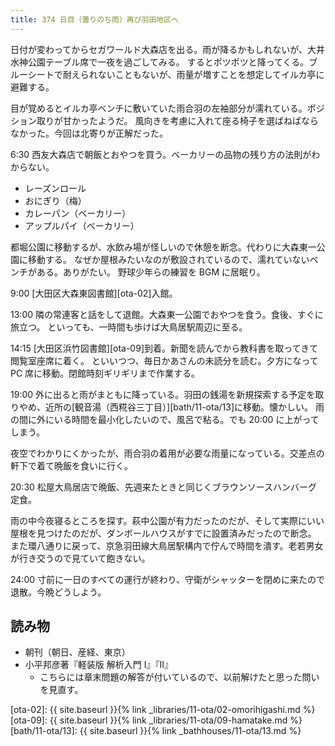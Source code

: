 ```yaml
---
title: 374 日目（曇りのち雨）再び羽田地区へ
---
```


日付が変わってからセガワールド大森店を出る。雨が降るかもしれないが、大井水神公園テーブル席で一夜を過ごしてみる。
するとポツポツと降ってくる。ブルーシートで耐えられないこともないが、雨量が増すことを想定してイルカ亭に避難する。

目が覚めるとイルカ亭ベンチに敷いていた雨合羽の左袖部分が濡れている。ポジション取りが甘かったようだ。
風向きを考慮に入れて座る椅子を選ばねばならなかった。今回は北寄りが正解だった。

6:30 西友大森店で朝飯とおやつを買う。ベーカリーの品物の残り方の法則がわからない。

* レーズンロール
* おにぎり（梅）
* カレーパン（ベーカリー）
* アップルパイ（ベーカリー）

都堀公園に移動するが、水飲み場が怪しいので休憩を断念。代わりに大森東一公園に移動する。
なぜか屋根みたいなのが敷設されているので、濡れていないベンチがある。ありがたい。
野球少年らの練習を BGM に居眠り。

9:00 [大田区大森東図書館][ota-02]入館。

13:00 隣の常連客と話をして退館。大森東一公園でおやつを食う。食後、すぐに旅立つ。
といっても、一時間も歩けば大鳥居駅周辺に至る。

14:15 [大田区浜竹図書館][ota-09]到着。新聞を読んでから教科書を取ってきて閲覧室座席に着く。
といいつつ、毎日かあさんの未読分を読む。夕方になって PC 席に移動。閉館時刻ギリギリまで作業する。

19:00 外に出ると雨がまともに降っている。羽田の銭湯を新規探索する予定を取りやめ、近所の[観音湯（西糀谷三丁目）][bath/11-ota/13]に移動。懐かしい。
雨の間に外にいる時間を最小化したいので、風呂で粘る。でも 20:00 に上がってしまう。

夜空でわかりにくかったが、雨合羽の着用が必要な雨量になっている。交差点の軒下で着て晩飯を食いに行く。

20:30 松屋大鳥居店で晩飯、先週来たときと同じくブラウンソースハンバーグ定食。

雨の中今夜寝るところを探す。萩中公園が有力だったのだが、そして実際にいい屋根を見つけたのだが、ダンボールハウスがすでに設置済みだったので断念。
また環八通りに戻って、京急羽田線大鳥居駅構内で佇んで時間を潰す。老若男女が行き交うので見ていて飽きない。

24:00 寸前に一日のすべての運行が終わり、守衛がシャッターを閉めに来たので退散。今晩どうしよう。

## 読み物

* 朝刊（朝日、産経、東京）
* 小平邦彦著『軽装版 解析入門 I』『II』
  * こちらには章末問題の解答が付いているので、以前解けたと思った問いを見直す。

[ota-02]: {{ site.baseurl }}{% link _libraries/11-ota/02-omorihigashi.md %}
[ota-09]: {{ site.baseurl }}{% link _libraries/11-ota/09-hamatake.md %}
[bath/11-ota/13]: {{ site.baseurl }}{% link _bathhouses/11-ota/13.md %}
